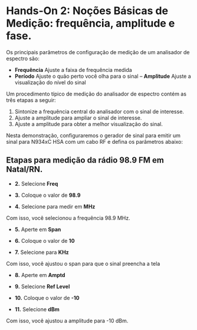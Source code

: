 # **Hands-On 2: Noções Básicas de Medição: frequência, amplitude e fase.**

Os principais parâmetros de configuração de medição de um analisador de espectro são:
- **Frequência**
Ajuste a faixa de frequência medida
- **Período**
Ajuste o quão perto você olha para o sinal
– **Amplitude**
Ajuste a visualização do nível do sinal


Um procedimento típico de medição do analisador de espectro contém as três etapas a seguir:
1. Sintonize a frequência central do analisador com o sinal de interesse.
2. Ajuste a amplitude para ampliar o sinal de interesse.
3. Ajuste a amplitude para obter a melhor visualização do sinal.

Nesta demonstração, configuraremos o gerador de sinal para emitir um sinal para N934xC HSA com
um cabo RF e defina os parâmetros abaixo:

## Etapas para medição da rádio 98.9 FM em Natal/RN.

- **2.** Selecione **Freq**

- **3.** Coloque o valor de **98.9**

- **4.** Selecione para medir em **MHz**

Com isso, você selecionou a frequência 98.9 MHz. 

- **5.** Aperte em **Span**

- **6.** Coloque o valor de **10**

- **7.** Selecione para **KHz**

Com isso, você ajustou o span para que o sinal preencha a tela

- **8.** Aperte em **Amptd**

- **9.** Selecione **Ref Level**

- **10.** Coloque o valor de **-10**

- **11.** Selecione **dBm**

Com isso, você ajustou a amplitude para -10 dBm.
